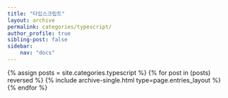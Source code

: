 ```yaml
---
title: "타입스크립트"
layout: archive
permalink: categories/typescript/
author_profile: true
sibling-post: false
sidebar: 
    nav: "docs"
---
```


{% assign posts = site.categories.typescript %}
{% for post in (posts) reversed %} {% include archive-single.html type=page.entries_layout %} {% endfor %}